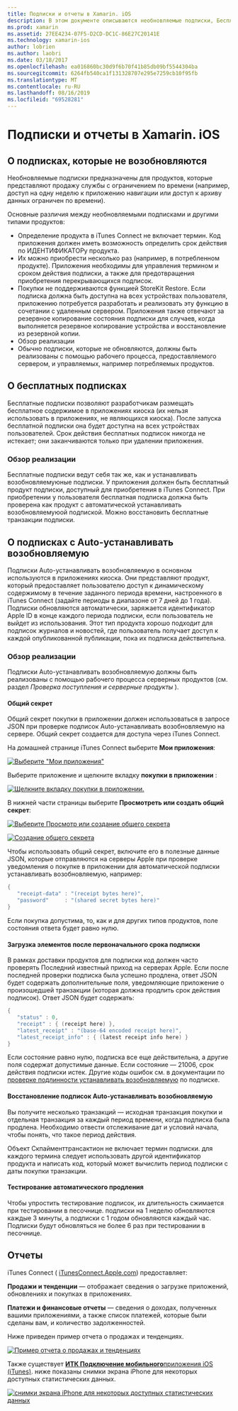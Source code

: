 ```yaml
---
title: Подписки и отчеты в Xamarin. iOS
description: В этом документе описываются необновляемые подписки, Бесплатные подписки, устанавливать возобновляемую подписки и использование iTunes Connect для отчета об этих элементах.
ms.prod: xamarin
ms.assetid: 27EE4234-07F5-D2CD-DC1C-86E27C20141E
ms.technology: xamarin-ios
author: lobrien
ms.author: laobri
ms.date: 03/18/2017
ms.openlocfilehash: ea016860bc30d9f6b70f41b85db09bf5544304ba
ms.sourcegitcommit: 6264fb540ca1f131328707e295e7259cb10f95fb
ms.translationtype: MT
ms.contentlocale: ru-RU
ms.lasthandoff: 08/16/2019
ms.locfileid: "69528281"
---
```

# <a name="subscriptions-and-reporting-in-xamarinios"></a>Подписки и отчеты в Xamarin. iOS

## <a name="about-non-renewing-subscriptions"></a>О подписках, которые не возобновляются

Необновляемые подписки предназначены для продуктов, которые представляют продажу службы с ограничением по времени (например, доступ на одну неделю к приложению навигации или доступ к архиву данных ограничен по времени).   
   
Основные различия между необновляемыми подписками и другими типами продуктов:

- Определение продукта в iTunes Connect не включает термин. Код приложения должен иметь возможность определить срок действия по ИДЕНТИФИКАТОРу продукта. 
- Их можно приобрести несколько раз (например, в потребленном продукте). Приложения необходимы для управления термином и сроком действия подписки, а также для предотвращения приобретения перекрывающихся подписок. 
- Покупки не поддерживаются функцией StoreKit Restore. Если подписка должна быть доступна на всех устройствах пользователя, приложению потребуется разработать и реализовать эту функцию в сочетании с удаленным сервером. Приложения также отвечают за резервное копирование состояния подписки для случаев, когда выполняется резервное копирование устройства и восстановление из резервной копии. 
- Обзор реализации
- Обычно подписки, которые не обновляются, должны быть реализованы с помощью рабочего процесса, предоставляемого сервером, и управляемых, например потребляемых продуктов. 


## <a name="about-free-subscriptions"></a>О бесплатных подписках

Бесплатные подписки позволяют разработчикам размещать бесплатное содержимое в приложениях киоска (их нельзя использовать в приложениях, не являющихся киоска). После запуска бесплатной подписки она будет доступна на всех устройствах пользователей. Срок действия бесплатных подписок никогда не истекает; они заканчиваются только при удалении приложения.

### <a name="implementation-overview"></a>Обзор реализации

Бесплатные подписки ведут себя так же, как и устанавливать возобновляемуюные подписки. У приложения должен быть бесплатный продукт подписки, доступный для приобретения в iTunes Connect. При приобретении у пользователя бесплатная подписка должна быть проверена как продукт с автоматической устанавливать возобновляемуюой подпиской. Можно восстановить бесплатные транзакции подписки.


## <a name="about-auto-renewable-subscriptions"></a>О подписках с Auto-устанавливать возобновляемую

Подписки Auto-устанавливать возобновляемую в основном используются в приложениях киоска. Они представляют продукт, который предоставляет пользователю доступ к динамическому содержимому в течение заданного периода времени, настроенного в iTunes Connect (задайте периоды в диапазоне от 7 дней до 1 года). Подписки обновляются автоматически, заряжается идентификатор Apple ID в конце каждого периода подписки, если пользователь не выйдет из использования. Этот тип продукта хорошо подходит для подписок журналов и новостей, где пользователь получает доступ к каждой опубликованной публикации, пока их подписка действительна.

### <a name="implementation-overview"></a>Обзор реализации

Подписки Auto-устанавливать возобновляемую должны быть реализованы с помощью рабочего процесса серверных продуктов (см. раздел *Проверка поступления и серверные продукты* ).

#### <a name="shared-secret"></a>Общий секрет

Общий секрет покупки в приложении должен использоваться в запросе JSON при проверке подписок Auto-устанавливать возобновляемую на сервере. Общий секрет создается для доступа через iTunes Connect.

На домашней странице iTunes Connect выберите **Мои приложения**:   
   
 [![](subscriptions-and-reporting-images/image2.png "Выберите \"Мои приложения\"")](subscriptions-and-reporting-images/image2.png#lightbox)  
 
Выберите приложение и щелкните вкладку **покупки в приложении** :

[![](subscriptions-and-reporting-images/image6.png "Щелкните вкладку покупки в приложении.")](subscriptions-and-reporting-images/image6.png#lightbox)

В нижней части страницы выберите **Просмотреть или создать общий секрет**:
   
 [![](subscriptions-and-reporting-images/image40.png "Выберите Просмотр или создание общего секрета")](subscriptions-and-reporting-images/image40.png#lightbox)

 [![](subscriptions-and-reporting-images/image41.png "Создание общего секрета")](subscriptions-and-reporting-images/image41.png#lightbox)   
   
   
   
 Чтобы использовать общий секрет, включите его в полезные данные JSON, которые отправляются на серверы Apple при проверке уведомления о покупке в приложении для автоматической подписки устанавливать возобновляемую, например:

```csharp
{
   "receipt-data" : "(receipt bytes here)",
   "password"     : "(shared secret bytes here)"
}
```

Если покупка допустима, то, как и для других типов продуктов, поле состояния ответа будет равно нулю.

#### <a name="downloading-items-after-the-initial-subscription-term"></a>Загрузка элементов после первоначального срока подписки

В рамках доставки продуктов для подписки код должен часто проверять Последний известный приход на серверах Apple. Если после последней проверки подписка была успешно продлена, ответ JSON будет содержать дополнительные поля, уведомляющие приложение о произошедшей транзакции (которая должна продлить срок действия подписок). Ответ JSON будет содержать:

```csharp
{
   "status" : 0,
   "receipt" : { (receipt here) },
   "latest_receipt" : "(base-64 encoded receipt here)",
   "latest_receipt_info" : { (latest receipt info here) }
}
```

Если состояние равно нулю, подписка все еще действительна, а другие поля содержат допустимые данные. Если состояние — 21006, срок действия подписки истек. Другие коды ошибок см. в документации по [проверке подлинности устанавливать возобновляемую](https://developer.apple.com/library/ios/releasenotes/General/ValidateAppStoreReceipt/Chapters/ValidateRemotely.html) по подписке.

#### <a name="restoring-auto-renewable-subscriptions"></a>Восстановление подписок Auto-устанавливать возобновляемую

Вы получите несколько транзакций — исходная транзакция покупки и отдельная транзакция за каждый период времени, когда подписка была продлена. Необходимо отвести отслеживание дат и условий начала, чтобы понять, что такое период действия.   
   
   
   
 Объект Скпайменттрансактион не включает термин подписки. для каждого термина следует использовать другой идентификатор продукта и написать код, который может вычислить период подписки с даты покупки транзакции.

#### <a name="testing-auto-renewal"></a>Тестирование автоматического продления

Чтобы упростить тестирование подписок, их длительность сжимается при тестировании в песочнице. подписки на 1 неделю обновляются каждые 3 минуты, а подписки с 1 годом обновляются каждый час. Подписки будут обновляться не более 6 раз при тестировании в песочнице.

## <a name="reporting"></a>Отчеты

iTunes Connect ( [iTunesConnect.Apple.com](http://itunesconnect.apple.com)) предоставляет:   
   
 **Продажи и тенденции** — отображает сведения о загрузке приложений, обновлениях и покупках в приложениях.   
   
 **Платежи и финансовые отчеты** — сведения о доходах, полученных вашими приложениями, а также список платежей, которые были сделаны вам, и количество задолженностей.

Ниже приведен пример отчета о продажах и тенденциях.   

 [![](subscriptions-and-reporting-images/image42.png "Пример отчета о продажах и тенденциях")](subscriptions-and-reporting-images/image42.png#lightbox)   
   
 Также существует [ **ИТК Подключение мобильного**приложения iOS (iTunes)](http://itunes.apple.com/us/app/itunes-connect-mobile/id376771144?mt=8).
ниже показаны снимки экрана iPhone для некоторых доступных статистических данных.   
   
 [![](subscriptions-and-reporting-images/image43.png "снимки экрана iPhone для некоторых доступных статистических данных")](subscriptions-and-reporting-images/image43.png#lightbox)
